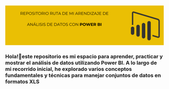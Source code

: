 ![presentacion](ruta.png)

<h3 align="left">Hola!👋este repositorio es mi espacio para aprender, practicar y mostrar el análisis de datos utilizando Power BI. A lo largo de mi recorrido inicial, he explorado varios conceptos fundamentales y técnicas para manejar conjuntos de datos en formatos XLS </h3>
 




